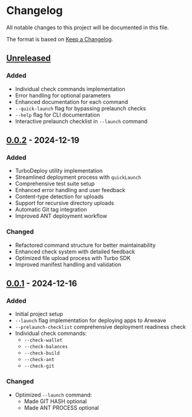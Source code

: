 # Changelog

All notable changes to this project will be documented in this file.

The format is based on [Keep a Changelog](https://keepachangelog.com/en/1.0.0/).

## [Unreleased]
### Added
- Individual check commands implementation
- Error handling for optional parameters
- Enhanced documentation for each command
- `--quick-launch` flag for bypassing prelaunch checks
- `--help` flag for CLI documentation
- Interactive prelaunch checklist in `--launch` command

## [0.0.2] - 2024-12-19
### Added
- TurboDeploy utility implementation
- Streamlined deployment process with `quickLaunch`
- Comprehensive test suite setup
- Enhanced error handling and user feedback
- Content-type detection for uploads
- Support for recursive directory uploads
- Automatic Git tag integration
- Improved ANT deployment workflow

### Changed
- Refactored command structure for better maintainability
- Enhanced check system with detailed feedback
- Optimized file upload process with Turbo SDK
- Improved manifest handling and validation

## [0.0.1] - 2024-12-16
### Added
- Initial project setup
- `--launch` flag implementation for deploying apps to Arweave
- `--prelaunch-checklist` comprehensive deployment readiness check
- Individual check commands:
  - `--check-wallet`
  - `--check-balances`
  - `--check-build`
  - `--check-ant`
  - `--check-git`
### Changed
- Optimized `--launch` command:
  - Made GIT HASH optional
  - Made ANT PROCESS optional

[Unreleased]: https://github.com/PSkinnerTech/permalaunch/compare/v0.0.2...HEAD
[0.0.2]: https://github.com/PSkinnerTech/permalaunch/compare/v0.0.1...v0.0.2
[0.0.1]: https://github.com/PSkinnerTech/permalaunch/releases/tag/v0.0.1
